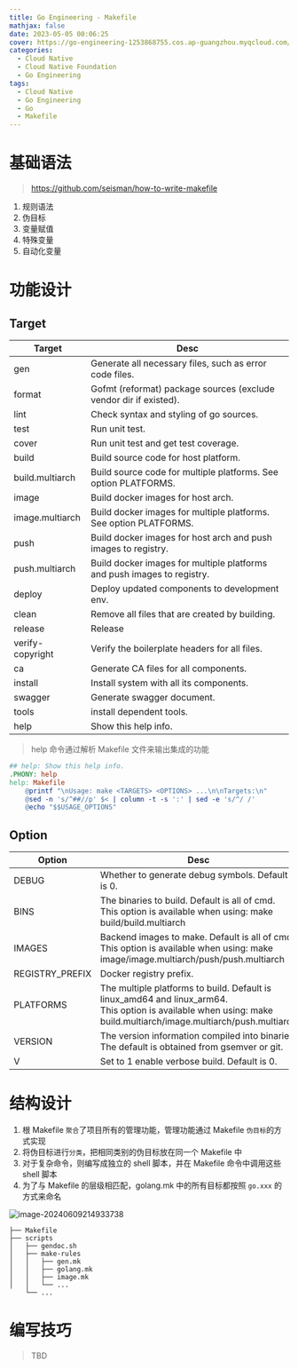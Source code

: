 ```yaml
---
title: Go Engineering - Makefile
mathjax: false
date: 2023-05-05 00:06:25
cover: https://go-engineering-1253868755.cos.ap-guangzhou.myqcloud.com/go-engineering-makefile.png
categories:
  - Cloud Native
  - Cloud Native Foundation
  - Go Engineering
tags:
  - Cloud Native
  - Go Engineering
  - Go
  - Makefile
---
```


# 基础语法

> https://github.com/seisman/how-to-write-makefile

1. 规则语法
2. 伪目标
3. 变量赋值
4. 特殊变量
5. 自动化变量

# 功能设计

## Target

| Target           | Desc                                                         |
| ---------------- | ------------------------------------------------------------ |
| gen              | Generate all necessary files, such as error code files.      |
| format           | Gofmt (reformat) package sources (exclude vendor dir if existed). |
| lint             | Check syntax and styling of go sources.                      |
| test             | Run unit test.                                               |
| cover            | Run unit test and get test coverage.                         |
| build            | Build source code for host platform.                         |
| build.multiarch  | Build source code for multiple platforms. See option PLATFORMS. |
| image            | Build docker images for host arch.                           |
| image.multiarch  | Build docker images for multiple platforms. See option PLATFORMS. |
| push             | Build docker images for host arch and push images to registry. |
| push.multiarch   | Build docker images for multiple platforms and push images to registry. |
| deploy           | Deploy updated components to development env.                |
| clean            | Remove all files that are created by building.               |
| release          | Release                                                      |
| verify-copyright | Verify the boilerplate headers for all files.                |
| ca               | Generate CA files for all components.                        |
| install          | Install system with all its components.                      |
| swagger          | Generate swagger document.                                   |
| tools            | install dependent tools.                                     |
| help             | Show this help info.                                         |

> help 命令通过解析 Makefile 文件来输出集成的功能

```makefile
## help: Show this help info.
.PHONY: help
help: Makefile
	@printf "\nUsage: make <TARGETS> <OPTIONS> ...\n\nTargets:\n"
	@sed -n 's/^##//p' $< | column -t -s ':' | sed -e 's/^/ /'
	@echo "$$USAGE_OPTIONS"
```

<!-- more -->

## Option

| Option          | Desc                                                         |
| --------------- | ------------------------------------------------------------ |
| DEBUG           | Whether to generate debug symbols. Default is 0.             |
| BINS            | The binaries to build. Default is all of cmd.<br/>This option is available when using: make build/build.multiarch |
| IMAGES          | Backend images to make. Default is all of cmd.<br/>This option is available when using: make image/image.multiarch/push/push.multiarch |
| REGISTRY_PREFIX | Docker registry prefix.                                      |
| PLATFORMS       | The multiple platforms to build. Default is linux_amd64 and linux_arm64.<br/>This option is available when using: make build.multiarch/image.multiarch/push.multiarch |
| VERSION         | The version information compiled into binaries.<br/>The default is obtained from gsemver or git. |
| V               | Set to 1 enable verbose build. Default is 0.                 |

# 结构设计

1. 根 Makefile `聚合`了项目所有的管理功能，管理功能通过 Makefile `伪目标`的方式实现
2. 将伪目标进行`分类`，把相同类别的伪目标放在同一个 Makefile 中
3. 对于复杂命令，则编写成独立的 shell 脚本，并在 Makefile 命令中调用这些 shell 脚本
4. 为了与 Makefile 的层级相匹配，golang.mk 中的所有目标都按照 `go.xxx` 的方式来命名

![image-20240609214933738](https://go-engineering-1253868755.cos.ap-guangzhou.myqcloud.com/image-20240609214933738.png)

```
├── Makefile
├── scripts
│   ├── gendoc.sh
│   ├── make-rules
│   │   ├── gen.mk
│   │   ├── golang.mk
│   │   ├── image.mk
│   │   └── ...
    └── ...
```

# 编写技巧

> TBD

